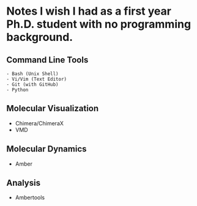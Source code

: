 # Notes I wish I had as a first year Ph.D. student with no programming background.

## Command Line Tools
    - Bash (Unix Shell)
    - Vi/Vim (Text Editor)
    - Git (with GitHub)
    - Python 

## Molecular Visualization

- Chimera/ChimeraX 
- VMD

## Molecular Dynamics

- Amber

## Analysis

- Ambertools
